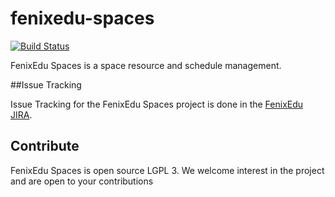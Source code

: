 fenixedu-spaces
===============

[![Build Status](https://travis-ci.org/FenixEdu/fenixedu-spaces.png?branch=master)](https://travis-ci.org/FenixEdu/fenixedu-spaces)

FenixEdu Spaces is a space resource and schedule management.

##Issue Tracking

Issue Tracking for the FenixEdu Spaces project is done in the [FenixEdu JIRA](https://jira.fenixedu.org/browse/SPC).

## Contribute

FenixEdu Spaces is open source LGPL 3. We welcome interest in the project and are open to your contributions
